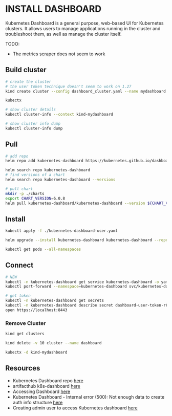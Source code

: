 # INSTALL DASHBOARD

Kubernetes Dashboard is a general purpose, web-based UI for Kubernetes clusters. It allows users to manage applications running in the cluster and troubleshoot them, as well as manage the cluster itself.  

TODO:

* The metrics scraper does not seem to work

## Build cluster

```sh
# create the cluster
# the user token technique doesn't seem to work on 1.27
kind create cluster --config dashboard_cluster.yaml --name mydashboard --image kindest/node:v1.21.14@sha256:8a4e9bb3f415d2bb81629ce33ef9c76ba514c14d707f9797a01e3216376ba093

kubectx

# show cluster details
kubectl cluster-info --context kind-mydashboard

# show cluster info dump
kubectl cluster-info dump
```

## Pull

```sh
# add repo
helm repo add kubernetes-dashboard https://kubernetes.github.io/dashboard/

helm search repo kubernetes-dashboard
# find versions of a chart 
helm search repo kubernetes-dashboard --versions

# pull chart
mkdir -p ./charts
export CHART_VERSION=6.0.8 
helm pull kubernetes-dashboard/kubernetes-dashboard --version ${CHART_VERSION} --untar --untardir ./charts/kubernetes-dashboard-${CHART_VERSION}
```

## Install

```sh
kubectl apply -f ./kubernetes-dashboard-user.yaml

helm upgrade --install kubernetes-dashboard kubernetes-dashboard --repo https://kubernetes.github.io/dashboard --namespace kubernetes-dashboard -f ./kubernetes-dashboard-values.yaml --create-namespace

kubectl get pods --all-namespaces 
```

## Connect

```sh
# NEW
kubectl -n kubernetes-dashboard get service kubernetes-dashboard -o yaml   
kubectl port-forward --namespace=kubernetes-dashboard svc/kubernetes-dashboard 8443:443

# get token
kubectl -n kubernetes-dashboard get secrets 
kubectl -n kubernetes-dashboard describe secret dashboard-user-token-r6mm6  
open https://localhost:8443
```

### Remove Cluster

```sh
kind get clusters   

kind delete -v 10 cluster --name dashboard

kubectx -d kind-mydashboard  
```

## Resources

* Kubernetes Dashboard repo [here](https://github.com/kubernetes/dashboard)  
* artifacthub k8s-dashboard [here](https://artifacthub.io/packages/helm/k8s-dashboard/kubernetes-dashboard)  
* Accessing Dashboard [here](https://github.com/kubernetes/dashboard/blob/master/docs/user/accessing-dashboard/README.md)  
* Kubernetes Dashboard - Internal error (500): Not enough data to create auth info structure [here](https://stackoverflow.com/questions/70287656/kubernetes-dashboard-internal-error-500-not-enough-data-to-create-auth-info)  
* Creating admin user to access Kubernetes dashboard [here](https://medium.com/@kanrangsan/creating-admin-user-to-access-kubernetes-dashboard-723d6c9764e4)

